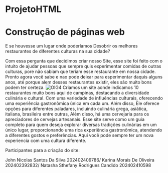 # ProjetoHTML
# Construção de páginas web

E se houvesse um lugar onde poderíamos Desobrir os melhores restaurantes de diferentes culturas na sua cidade?

Com essa pergunta que decidimos criar nosso Site, esse site foi feito com o intuito de ajudar pessoas que sempre quis experimentar comidas de outras culturas, pore não sabiam que teriam esse restaurante em nossa cidade. Pronto agora você sabe e nao pode deixar para esperimentar daquis alguns anos, até porque alem desses restaurantes existir, eles são muito bons podem ter certeza.
![OIG4](https://github.com/user-attachments/assets/6ab55202-6a40-4222-8c2c-ada9af105467)
 Criamos um site aonde indicamos 10 restaurantes muito bons aqui de campinas, destacando a diversidade culinária e cultural. Com uma variedade de influências culturais, oferecendo uma experiência gastronômica única em cada um. Além disso, Ele oferece opções para diferentes paladares, incluindo culinária grega, asiática, italiana, brasileira entre outras, Além disso, há uma cervejaria para os apreciadores de cervejas artesanais. Esse site serve como um guia completo para quem deseja explorar diversas tradições culinárias em um único lugar, proporcionando uma rica experiência gastronômica, atendendo a diferentes gostos e preferências.
Aqui você pode sempre ter um nova experiencia com uma cultura diferente.

Participantes para a criação do site:

John Nicolas Santos Da Silva 202402409786/
Karina Morais De Oliveira 202402392832/
Natasha Sthefany Rodrigues Candido 202402410598



